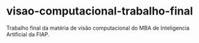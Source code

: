 # visao-computacional-trabalho-final
Trabalho final da matéria de visão computacional do MBA de Inteligencia Artificial da FIAP.
